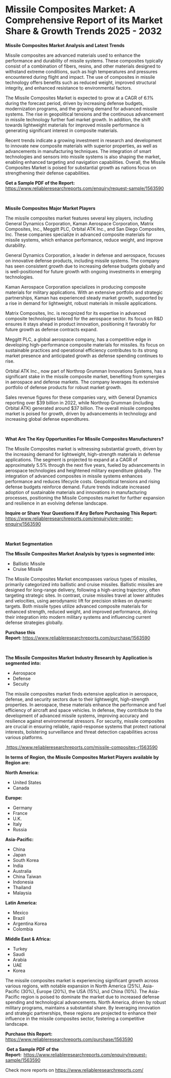 <p><h1>Missile Composites Market: A Comprehensive Report of its Market Share & Growth Trends 2025 - 2032</h1></p><p><strong>Missile Composites Market Analysis and Latest Trends</strong></p>
<p><p>Missile composites are advanced materials used to enhance the performance and durability of missile systems. These composites typically consist of a combination of fibers, resins, and other materials designed to withstand extreme conditions, such as high temperatures and pressures encountered during flight and impact. The use of composites in missile technology offers benefits such as reduced weight, improved structural integrity, and enhanced resistance to environmental factors.</p><p>The Missile Composites Market is expected to grow at a CAGR of 6.1% during the forecast period, driven by increasing defense budgets, modernization programs, and the growing demand for advanced missile systems. The rise in geopolitical tensions and the continuous advancement in missile technology further fuel market growth. In addition, the shift towards lightweight materials for improved missile performance is generating significant interest in composite materials.</p><p>Recent trends indicate a growing investment in research and development to innovate new composite materials with superior properties, as well as advancements in manufacturing techniques. The integration of smart technologies and sensors into missile systems is also shaping the market, enabling enhanced targeting and navigation capabilities. Overall, the Missile Composites Market is poised for substantial growth as nations focus on strengthening their defense capabilities.</p></p>
<p><strong>Get a Sample PDF of the Report:&nbsp;</strong> <a href="https://www.reliableresearchreports.com/enquiry/request-sample/1563590?utm_campaign=2802&utm_medium=2&utm_source=Github&utm_content=ia&utm_term=02042025&utm_id=missile-composites">https://www.reliableresearchreports.com/enquiry/request-sample/1563590</a></p>
<p>&nbsp;</p>
<p><strong>Missile Composites Major Market Players</strong></p>
<p><p>The missile composites market features several key players, including General Dynamics Corporation, Kaman Aerospace Corporation, Matrix Composites, Inc., Meggitt PLC, Orbital ATK Inc., and San Diego Composites, Inc. These companies specialize in advanced composite materials for missile systems, which enhance performance, reduce weight, and improve durability.</p><p>General Dynamics Corporation, a leader in defense and aerospace, focuses on innovative defense products, including missile systems. The company has seen consistent growth due to increasing defense budgets globally and is well-positioned for future growth with ongoing investments in emerging technologies.</p><p>Kaman Aerospace Corporation specializes in producing composite materials for military applications. With an extensive portfolio and strategic partnerships, Kaman has experienced steady market growth, supported by a rise in demand for lightweight, robust materials in missile applications.</p><p>Matrix Composites, Inc. is recognized for its expertise in advanced composite technologies tailored for the aerospace sector. Its focus on R&D ensures it stays ahead in product innovation, positioning it favorably for future growth as defense contracts expand.</p><p>Meggitt PLC, a global aerospace company, has a competitive edge in developing high-performance composite materials for missiles. Its focus on sustainable practices and operational efficiency contributes to its strong market presence and anticipated growth as defense spending continues to rise.</p><p>Orbital ATK Inc., now part of Northrop Grumman Innovations Systems, has a significant stake in the missile composite market, benefiting from synergies in aerospace and defense markets. The company leverages its extensive portfolio of defense products for robust market growth.</p><p>Sales revenue figures for these companies vary, with General Dynamics reporting over $39 billion in 2022, while Northrop Grumman (including Orbital ATK) generated around $37 billion. The overall missile composites market is poised for growth, driven by advancements in technology and increasing global defense expenditures.</p></p>
<p>&nbsp;</p>
<p><strong>What Are The Key Opportunities For Missile Composites Manufacturers?</strong></p>
<p><p>The Missile Composites market is witnessing substantial growth, driven by the increasing demand for lightweight, high-strength materials in defense applications. The segment is projected to expand at a CAGR of approximately 5.5% through the next five years, fueled by advancements in aerospace technologies and heightened military expenditure globally. The integration of advanced composites in missile systems enhances performance and reduces lifecycle costs. Geopolitical tensions and rising defense budgets reinforce demand. Future trends indicate increased adoption of sustainable materials and innovations in manufacturing processes, positioning the Missile Composites market for further expansion and resilience in an evolving defense landscape.</p></p>
<p><strong>Inquire or Share Your Questions If Any Before Purchasing This Report:</strong> <a href="https://www.reliableresearchreports.com/enquiry/pre-order-enquiry/1563590?utm_campaign=2802&utm_medium=2&utm_source=Github&utm_content=ia&utm_term=02042025&utm_id=missile-composites">https://www.reliableresearchreports.com/enquiry/pre-order-enquiry/1563590</a></p>
<p>&nbsp;</p>
<p><strong>Market Segmentation</strong></p>
<p><strong>The Missile Composites Market Analysis by types is segmented into:</strong></p>
<p><ul><li>Ballistic Missile</li><li>Cruise Missile</li></ul></p>
<p><p>The Missile Composites Market encompasses various types of missiles, primarily categorized into ballistic and cruise missiles. Ballistic missiles are designed for long-range delivery, following a high-arcing trajectory, often targeting strategic sites. In contrast, cruise missiles travel at lower altitudes and velocities, using aerodynamic lift for precision strikes on dynamic targets. Both missile types utilize advanced composite materials for enhanced strength, reduced weight, and improved performance, driving their integration into modern military systems and influencing current defense strategies globally.</p></p>
<p><strong>Purchase this Report:&nbsp;</strong><a href="https://www.reliableresearchreports.com/purchase/1563590?utm_campaign=2802&utm_medium=2&utm_source=Github&utm_content=ia&utm_term=02042025&utm_id=missile-composites">https://www.reliableresearchreports.com/purchase/1563590</a></p>
<p>&nbsp;</p>
<p><strong>The Missile Composites Market Industry Research by Application is segmented into:</strong></p>
<p><ul><li>Aerospace</li><li>Defense</li><li>Secuity</li></ul></p>
<p><p>The missile composites market finds extensive application in aerospace, defense, and security sectors due to their lightweight, high-strength properties. In aerospace, these materials enhance the performance and fuel efficiency of aircraft and space vehicles. In defense, they contribute to the development of advanced missile systems, improving accuracy and resilience against environmental stressors. For security, missile composites are crucial in ensuring reliable, rapid-response systems that protect national interests, bolstering surveillance and threat detection capabilities across various platforms.</p></p>
<p><a href="https://www.reliableresearchreports.com/missile-composites-r1563590?utm_campaign=2802&utm_medium=2&utm_source=Github&utm_content=ia&utm_term=02042025&utm_id=missile-composites">&nbsp;https://www.reliableresearchreports.com/missile-composites-r1563590</a></p>
<p><strong>In terms of Region, the Missile Composites Market Players available by Region are:</strong></p>
<p>
    <p> <strong> North America: </strong>
        <ul>
            <li>United States</li>
            <li>Canada</li>
        </ul>
        </p> 
    <p> <strong> Europe: </strong>
        <ul>
            <li>Germany</li>
            <li>France</li>
            <li>U.K.</li>
            <li>Italy</li>
            <li>Russia</li>
        </ul>
        </p> 
    <p> <strong> Asia-Pacific: </strong>
        <ul>
            <li>China</li>
            <li>Japan</li>
            <li>South Korea</li>
            <li>India</li>
            <li>Australia</li>
            <li>China Taiwan</li>
            <li>Indonesia</li>
            <li>Thailand</li>
            <li>Malaysia</li>
        </ul>
        </p> 
    <p> <strong> Latin America: </strong>
        <ul>
            <li>Mexico</li>
            <li>Brazil</li>
            <li>Argentina Korea</li>
            <li>Colombia</li>
        </ul>
        </p> 
    <p> <strong> Middle East & Africa: </strong>
        <ul>
            <li>Turkey</li>
            <li>Saudi</li>
            <li>Arabia</li>
            <li>UAE</li>
            <li>Korea</li>
        </ul>
    </p>
    </p>
<p><p>The missile composites market is experiencing significant growth across various regions, with notable expansion in North America (25%), Asia-Pacific (30%), Europe (20%), the USA (15%), and China (10%). The Asia-Pacific region is poised to dominate the market due to increased defense spending and technological advancements. North America, driven by robust military programs, maintains a substantial share. By leveraging innovation and strategic partnerships, these regions are projected to enhance their influence in the missile composites sector, fostering a competitive landscape.</p></p>
<p><strong>Purchase this Report: </strong><a href="https://www.reliableresearchreports.com/purchase/1563590?utm_campaign=2802&utm_medium=2&utm_source=Github&utm_content=ia&utm_term=02042025&utm_id=missile-composites">https://www.reliableresearchreports.com/purchase/1563590</a></p>
<p>&nbsp;<strong>Get a Sample PDF of the Report:&nbsp;&nbsp;</strong><a href="https://www.reliableresearchreports.com/enquiry/request-sample/1563590?utm_campaign=2802&utm_medium=2&utm_source=Github&utm_content=ia&utm_term=02042025&utm_id=missile-composites">https://www.reliableresearchreports.com/enquiry/request-sample/1563590</a></p>
<p><strong></strong></p>
<p>Check more reports on <a href="https://www.reliableresearchreports.com/?utm_campaign=2802&utm_medium=2&utm_source=Github&utm_content=ia&utm_term=02042025&utm_id=missile-composites">https://www.reliableresearchreports.com/</a></p>